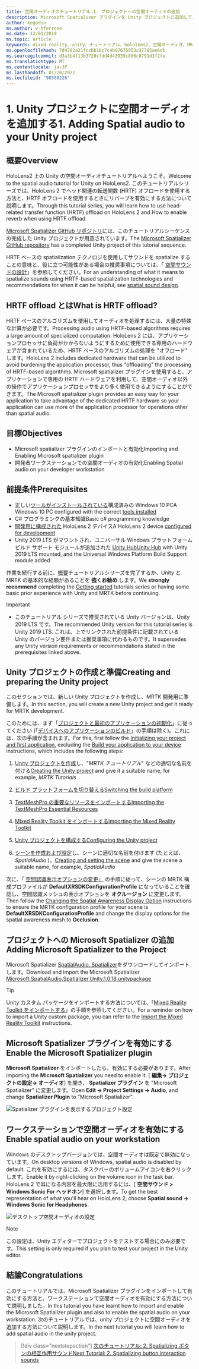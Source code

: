 ```yaml
---
title: 空間オーディオのチュートリアル-1. プロジェクトへの空間オーディオの追加
description: Microsoft Spatializer プラグインを Unity プロジェクトに追加して、HoloLens 2 HRTF ハードウェアオフロードにアクセスします。
author: kegodin
ms.author: v-hferrone
ms.date: 12/01/2019
ms.topic: article
keywords: mixed reality、unity、チュートリアル、hololens2、空間オーディオ、MRTK、mixed reality toolkit、UWP、Windows 10、HRTF、head 関連の転送機能、リバーブ、Microsoft Spatializer
ms.openlocfilehash: 7d4702a21fccbb18c7c4b07675953c37785ae6db
ms.sourcegitcommit: d3a3b4f13b3728cfdd4d43035c806c0791d3f2fe
ms.translationtype: MT
ms.contentlocale: ja-JP
ms.lasthandoff: 01/20/2021
ms.locfileid: "98580226"
---
```

# <a name="1-adding-spatial-audio-to-your-unity-project"></a><span data-ttu-id="4695b-105">1. Unity プロジェクトに空間オーディオを追加する</span><span class="sxs-lookup"><span data-stu-id="4695b-105">1. Adding Spatial audio to your Unity project</span></span>

## <a name="overview"></a><span data-ttu-id="4695b-106">概要</span><span class="sxs-lookup"><span data-stu-id="4695b-106">Overview</span></span>

<span data-ttu-id="4695b-107">HoloLens2 上の Unity の空間オーディオチュートリアルへようこそ。</span><span class="sxs-lookup"><span data-stu-id="4695b-107">Welcome to the spatial audio tutorial for Unity on HoloLens2.</span></span> <span data-ttu-id="4695b-108">このチュートリアルシリーズでは、HoloLens 2 でヘッド関連の転送関数 (HRTF) オフロードを使用する方法と、HRTF オフロードを使用するときにリバーブを有効にする方法について説明します。</span><span class="sxs-lookup"><span data-stu-id="4695b-108">Through this tutorial series, you will learn how to use head-related transfer function (HRTF) offload on HoloLens 2 and How to enable reverb when using HRTF offload.</span></span>

<span data-ttu-id="4695b-109">[Microsoft Spatializer GitHub リポジトリ](https://github.com/microsoft/spatialaudio-unity)には、このチュートリアルシーケンスの完成した Unity プロジェクトが用意されています。</span><span class="sxs-lookup"><span data-stu-id="4695b-109">The [Microsoft Spatializer GitHub repository](https://github.com/microsoft/spatialaudio-unity) has a completed Unity project of this tutorial sequence.</span></span>

<span data-ttu-id="4695b-110">HRTF ベースの spatialization テクノロジを使用してサウンドを spatialize することの意味と、役に立つ可能性がある場合の推奨事項については、「 [空間サウンドの設計](/windows/mixed-reality/spatial-sound-design)」を参照してください。</span><span class="sxs-lookup"><span data-stu-id="4695b-110">For an understanding of what it means to spatialize sounds using HRTF-based spatialization technologies and recommendations for when it can be helpful, see [spatial sound design](/windows/mixed-reality/spatial-sound-design).</span></span>

## <a name="what-is-hrtf-offload"></a><span data-ttu-id="4695b-111">HRTF offload とは</span><span class="sxs-lookup"><span data-stu-id="4695b-111">What is HRTF offload?</span></span>

<span data-ttu-id="4695b-112">HRTF ベースのアルゴリズムを使用してオーディオを処理するには、大量の特殊な計算が必要です。</span><span class="sxs-lookup"><span data-stu-id="4695b-112">Processing audio using HRTF-based algorithms requires a large amount of specialized computation.</span></span> <span data-ttu-id="4695b-113">HoloLens 2 には、アプリケーションプロセッサに負荷がかからないようにするために使用できる専用のハードウェアが含まれているため、HRTF ベースのアルゴリズムの処理を "オフロード" します。</span><span class="sxs-lookup"><span data-stu-id="4695b-113">HoloLens 2 includes dedicated hardware that can be utilized to avoid burdening the application processor, thus "offloading" the processing of HRTF-based algorithms.</span></span>  <span data-ttu-id="4695b-114">Microsoft spatializer プラグインを使用すると、アプリケーションで専用の HRTF ハードウェアを利用して、空間オーディオ以外の操作でアプリケーションプロセッサをより多く使用できるようにすることができます。</span><span class="sxs-lookup"><span data-stu-id="4695b-114">The Microsoft spatializer plugin provides an easy way for your application to take advantage of the dedicated HRTF hardware so your application can use more of the application processor for operations other than spatial audio.</span></span>

## <a name="objectives"></a><span data-ttu-id="4695b-115">目標</span><span class="sxs-lookup"><span data-stu-id="4695b-115">Objectives</span></span>

* <span data-ttu-id="4695b-116">Microsoft spatializer プラグインのインポートと有効化</span><span class="sxs-lookup"><span data-stu-id="4695b-116">Importing and Enabling Microsoft spatializer plugin</span></span>
* <span data-ttu-id="4695b-117">開発者ワークステーションでの空間オーディオの有効化</span><span class="sxs-lookup"><span data-stu-id="4695b-117">Enabling Spatial audio on your developer workstation</span></span>

## <a name="prerequisites"></a><span data-ttu-id="4695b-118">前提条件</span><span class="sxs-lookup"><span data-stu-id="4695b-118">Prerequisites</span></span>

* <span data-ttu-id="4695b-119">正しい[ツールがインストールされている](../../install-the-tools.md)構成済みの Windows 10 PC</span><span class="sxs-lookup"><span data-stu-id="4695b-119">A Windows 10 PC configured with the correct [tools installed](../../install-the-tools.md)</span></span>
* <span data-ttu-id="4695b-120">C# プログラミングの基本知識</span><span class="sxs-lookup"><span data-stu-id="4695b-120">Basic c# programming knowledge</span></span>
* <span data-ttu-id="4695b-121">[開発用に構成された](../../platform-capabilities-and-apis/using-visual-studio.md#enabling-developer-mode) HoloLens 2 デバイス</span><span class="sxs-lookup"><span data-stu-id="4695b-121">A HoloLens 2 device [configured for development](../../platform-capabilities-and-apis/using-visual-studio.md#enabling-developer-mode)</span></span>
* <span data-ttu-id="4695b-122">Unity 2019 LTS がマウントされ、ユニバーサル Windows プラットフォーム ビルド サポート モジュールが追加された <a href="https://docs.unity3d.com/Manual/GettingStartedInstallingHub.html" target="_blank">Unity Hub</a></span><span class="sxs-lookup"><span data-stu-id="4695b-122"><a href="https://docs.unity3d.com/Manual/GettingStartedInstallingHub.html" target="_blank">Unity Hub</a> with Unity 2019 LTS mounted, and the Universal Windows Platform Build Support module added</span></span>

<span data-ttu-id="4695b-123">作業を続行する前に、[概要](mr-learning-base-01.md)チュートリアルシリーズを完了するか、Unity と MRTK の基本的な経験があることを **強くお勧め** します。</span><span class="sxs-lookup"><span data-stu-id="4695b-123">We **strongly recommend** completing the [Getting started](mr-learning-base-01.md) tutorials series or having some basic prior experience with Unity and MRTK before continuing.</span></span>

> [!IMPORTANT]
>
> * <span data-ttu-id="4695b-124">このチュートリアル シリーズで推奨されている Unity バージョンは、Unity 2019 LTS です。</span><span class="sxs-lookup"><span data-stu-id="4695b-124">The recommended Unity version for this tutorial series is Unity 2019 LTS.</span></span> <span data-ttu-id="4695b-125">これは、上でリンクされた前提条件に記載されている Unity のバージョン要件または推奨事項に代わるものです。</span><span class="sxs-lookup"><span data-stu-id="4695b-125">It supersedes any Unity version requirements or recommendations stated in the prerequisites linked above.</span></span>

## <a name="creating-and-preparing-the-unity-project"></a><span data-ttu-id="4695b-126">Unity プロジェクトの作成と準備</span><span class="sxs-lookup"><span data-stu-id="4695b-126">Creating and preparing the Unity project</span></span>

<span data-ttu-id="4695b-127">このセクションでは、新しい Unity プロジェクトを作成し、MRTK 開発用に準備します。</span><span class="sxs-lookup"><span data-stu-id="4695b-127">In this section, you will create a new Unity project and get it ready for MRTK development.</span></span>

<span data-ttu-id="4695b-128">このためには、まず「[プロジェクトと最初のアプリケーションの初期化](mr-learning-base-02.md)」に従ってください (「[デバイスへのアプリケーションのビルド](mr-learning-base-02.md#building-your-application-to-your-hololens-2)」の手順は除く)。これには、次の手順が含まれます。</span><span class="sxs-lookup"><span data-stu-id="4695b-128">For this, first follow the [Initializing your project and first application](mr-learning-base-02.md), excluding the [Build your application to your device](mr-learning-base-02.md#building-your-application-to-your-hololens-2) instructions, which includes the following steps:</span></span>

1. <span data-ttu-id="4695b-129">[Unity プロジェクトを作成](mr-learning-base-02.md#creating-the-unity-project)し、"*MRTK チュートリアル*" などの適切な名前を付ける</span><span class="sxs-lookup"><span data-stu-id="4695b-129">[Creating the Unity project](mr-learning-base-02.md#creating-the-unity-project) and give it a suitable name, for example, *MRTK Tutorials*</span></span>

1. [<span data-ttu-id="4695b-130">ビルド プラットフォームを切り替える</span><span class="sxs-lookup"><span data-stu-id="4695b-130">Switching the build platform</span></span>](mr-learning-base-02.md#configuring-the-unity-project)

1. [<span data-ttu-id="4695b-131">TextMeshPro の重要なリソースをインポートする</span><span class="sxs-lookup"><span data-stu-id="4695b-131">Importing the TextMeshPro Essential Resources</span></span>](mr-learning-base-02.md#importing-the-textmeshpro-essential-resources)

1. [<span data-ttu-id="4695b-132">Mixed Reality Toolkit をインポートする</span><span class="sxs-lookup"><span data-stu-id="4695b-132">Importing the Mixed Reality Toolkit</span></span>](mr-learning-base-02.md#importing-the-mixed-reality-toolkit)

1. [<span data-ttu-id="4695b-133">Unity プロジェクトを構成する</span><span class="sxs-lookup"><span data-stu-id="4695b-133">Configuring the Unity project</span></span>](mr-learning-base-02.md#configuring-the-unity-project)

1. <span data-ttu-id="4695b-134">[シーンを作成および設定](mr-learning-base-02.md#creating-and-configuring-the-scene)し、シーンに適切な名前を付けます (たとえば、 *SpatialAudio* )。</span><span class="sxs-lookup"><span data-stu-id="4695b-134">[Creating and setting the scene](mr-learning-base-02.md#creating-and-configuring-the-scene) and give the scene a suitable name, for example, *SpatialAudio*</span></span>

<span data-ttu-id="4695b-135">次に、「 [空間認識表示オプションの変更」](mr-learning-base-03.md#changing-the-spatial-awareness-display-option) の手順に従って、シーンの MRTK 構成プロファイルが **DefaultXRSDKConfigurationProfile** になっていることを確認し、空間認識メッシュの表示オプションを **オクルージョン** に変更します。</span><span class="sxs-lookup"><span data-stu-id="4695b-135">Then follow the [Changing the Spatial Awareness Display Option](mr-learning-base-03.md#changing-the-spatial-awareness-display-option) instructions to ensure the MRTK configuration profile for your scene is **DefaultXRSDKConfigurationProfile** and change the display options for the spatial awareness mesh to **Occlusion**.</span></span>

## <a name="adding-microsoft-spatializer-to-the-project"></a><span data-ttu-id="4695b-136">プロジェクトへの Microsoft Spatializer の追加</span><span class="sxs-lookup"><span data-stu-id="4695b-136">Adding Microsoft Spatializer to the Project</span></span>

<span data-ttu-id="4695b-137">Microsoft Spatializer <a href="https://github.com/microsoft/spatialaudio-unity/releases/download/v1.0.18/Microsoft.SpatialAudio.Spatializer.Unity.1.0.18.unitypackage" target="_blank">SpatialAudio. Spatializer</a>をダウンロードしてインポートします。</span><span class="sxs-lookup"><span data-stu-id="4695b-137">Download and import the Microsoft Spatializer  <a href="https://github.com/microsoft/spatialaudio-unity/releases/download/v1.0.18/Microsoft.SpatialAudio.Spatializer.Unity.1.0.18.unitypackage" target="_blank">Microsoft.SpatialAudio.Spatializer.Unity.1.0.18.unitypackage </a></span></span>

>[!TIP]
> <span data-ttu-id="4695b-138">Unity カスタム パッケージをインポートする方法については、「[Mixed Reality Toolkit をインポートする](../../../mrlearning-base-ch1.md#import-the-mixed-reality-toolkit)」の手順を参照してください。</span><span class="sxs-lookup"><span data-stu-id="4695b-138">For a reminder on how to import a Unity custom package, you can refer to the [Import the Mixed Reality Toolkit](../../../mrlearning-base-ch1.md#import-the-mixed-reality-toolkit) instructions.</span></span>

## <a name="enable-the-microsoft-spatializer-plugin"></a><span data-ttu-id="4695b-139">Microsoft Spatializer プラグインを有効にする</span><span class="sxs-lookup"><span data-stu-id="4695b-139">Enable the Microsoft Spatializer plugin</span></span>

<span data-ttu-id="4695b-140">**Microsoft Spatializer** をインポートしたら、有効にする必要があります。</span><span class="sxs-lookup"><span data-stu-id="4695b-140">After importing the **Microsoft Spatializer** you need to enable it.</span></span> <span data-ttu-id="4695b-141">[ **編集-> プロジェクトの設定-> オーディオ**] を開き、 **Spatializer プラグイン** を "Microsoft Spatializer" に変更します。</span><span class="sxs-lookup"><span data-stu-id="4695b-141">Open **Edit -> Project Settings -> Audio**, and change **Spatializer Plugin** to "Microsoft Spatializer".</span></span>

![Spatializer プラグインを表示するプロジェクト設定](images/spatial-audio/spatial-audio-01-section3-step1-1.png)

## <a name="enable-spatial-audio-on-your-workstation"></a><span data-ttu-id="4695b-143">ワークステーションで空間オーディオを有効にする</span><span class="sxs-lookup"><span data-stu-id="4695b-143">Enable spatial audio on your workstation</span></span>

<span data-ttu-id="4695b-144">Windows のデスクトップバージョンでは、空間オーディオは既定で無効になっています。</span><span class="sxs-lookup"><span data-stu-id="4695b-144">On desktop versions of Windows, spatial audio is disabled by default.</span></span> <span data-ttu-id="4695b-145">これを有効にするには、タスクバーのボリュームアイコンを右クリックします。</span><span class="sxs-lookup"><span data-stu-id="4695b-145">Enable it by right-clicking on the volume icon in the task bar.</span></span> <span data-ttu-id="4695b-146">HoloLens 2 で耳になる内容を最大限に活用するには、[ **空間サウンド > Windows Sonic For ヘッドホン**] を選択します。</span><span class="sxs-lookup"><span data-stu-id="4695b-146">To get the best representation of what you'll hear on HoloLens 2, choose **Spatial sound -> Windows Sonic for Headphones**.</span></span>

![デスクトップ空間オーディオの設定](images/spatial-audio/spatial-audio-01-section4-step1-1.png)

> [!NOTE]
> <span data-ttu-id="4695b-148">この設定は、Unity エディターでプロジェクトをテストする場合にのみ必要です。</span><span class="sxs-lookup"><span data-stu-id="4695b-148">This setting is only required if you plan to test your project in the Unity editor.</span></span>

## <a name="congratulations"></a><span data-ttu-id="4695b-149">結論</span><span class="sxs-lookup"><span data-stu-id="4695b-149">Congratulations</span></span>

<span data-ttu-id="4695b-150">このチュートリアルでは、Microsoft Spatializer プラグインをインポートして有効にする方法と、ワークステーションで空間オーディオを有効にする方法について説明しました。</span><span class="sxs-lookup"><span data-stu-id="4695b-150">In this tutorial you have learnt how to Import and enable the Microsoft Spatializer plugin and also to enable the spatial audio on your workstation.</span></span>
<span data-ttu-id="4695b-151">次のチュートリアルでは、unity プロジェクトに空間オーディオを追加する方法について説明します。</span><span class="sxs-lookup"><span data-stu-id="4695b-151">In the next tutorial you will learn how to add spatial audio in the unity project.</span></span>

> [!div class="nextstepaction"]
> [<span data-ttu-id="4695b-152">次のチュートリアル: 2. Spatializing ボタンの相互作用サウンド</span><span class="sxs-lookup"><span data-stu-id="4695b-152">Next Tutorial: 2. Spatializing button interaction sounds</span></span>](unity-spatial-audio-ch2.md)
